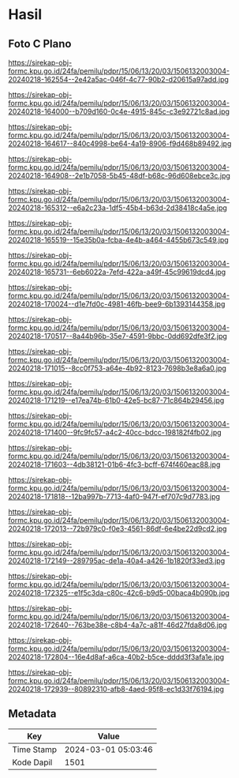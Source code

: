# Hasil

## Foto C Plano

https://sirekap-obj-formc.kpu.go.id/24fa/pemilu/pdpr/15/06/13/20/03/1506132003004-20240218-162554--2e42a5ac-046f-4c77-90b2-d20615a97add.jpg

https://sirekap-obj-formc.kpu.go.id/24fa/pemilu/pdpr/15/06/13/20/03/1506132003004-20240218-164000--b709d160-0c4e-4915-845c-c3e92721c8ad.jpg

https://sirekap-obj-formc.kpu.go.id/24fa/pemilu/pdpr/15/06/13/20/03/1506132003004-20240218-164617--840c4998-be64-4a19-8906-f9d468b89492.jpg

https://sirekap-obj-formc.kpu.go.id/24fa/pemilu/pdpr/15/06/13/20/03/1506132003004-20240218-164908--2e1b7058-5b45-48df-b68c-96d608ebce3c.jpg

https://sirekap-obj-formc.kpu.go.id/24fa/pemilu/pdpr/15/06/13/20/03/1506132003004-20240218-165312--e6a2c23a-1df5-45b4-b63d-2d38418c4a5e.jpg

https://sirekap-obj-formc.kpu.go.id/24fa/pemilu/pdpr/15/06/13/20/03/1506132003004-20240218-165519--15e35b0a-fcba-4e4b-a464-4455b673c549.jpg

https://sirekap-obj-formc.kpu.go.id/24fa/pemilu/pdpr/15/06/13/20/03/1506132003004-20240218-165731--6eb6022a-7efd-422a-a49f-45c99619dcd4.jpg

https://sirekap-obj-formc.kpu.go.id/24fa/pemilu/pdpr/15/06/13/20/03/1506132003004-20240218-170024--d1e7fd0c-4981-46fb-bee9-6b1393144358.jpg

https://sirekap-obj-formc.kpu.go.id/24fa/pemilu/pdpr/15/06/13/20/03/1506132003004-20240218-170517--8a44b96b-35e7-4591-9bbc-0dd692dfe3f2.jpg

https://sirekap-obj-formc.kpu.go.id/24fa/pemilu/pdpr/15/06/13/20/03/1506132003004-20240218-171015--8cc0f753-a64e-4b92-8123-7698b3e8a6a0.jpg

https://sirekap-obj-formc.kpu.go.id/24fa/pemilu/pdpr/15/06/13/20/03/1506132003004-20240218-171219--e17ea74b-61b0-42e5-bc87-71c864b29456.jpg

https://sirekap-obj-formc.kpu.go.id/24fa/pemilu/pdpr/15/06/13/20/03/1506132003004-20240218-171400--9fc9fc57-a4c2-40cc-bdcc-198182f4fb02.jpg

https://sirekap-obj-formc.kpu.go.id/24fa/pemilu/pdpr/15/06/13/20/03/1506132003004-20240218-171603--4db38121-01b6-4fc3-bcff-674f460eac88.jpg

https://sirekap-obj-formc.kpu.go.id/24fa/pemilu/pdpr/15/06/13/20/03/1506132003004-20240218-171818--12ba997b-7713-4af0-947f-ef707c9d7783.jpg

https://sirekap-obj-formc.kpu.go.id/24fa/pemilu/pdpr/15/06/13/20/03/1506132003004-20240218-172013--72b979c0-f0e3-4561-86df-6e4be22d9cd2.jpg

https://sirekap-obj-formc.kpu.go.id/24fa/pemilu/pdpr/15/06/13/20/03/1506132003004-20240218-172149--289795ac-de1a-40a4-a426-1b1820f33ed3.jpg

https://sirekap-obj-formc.kpu.go.id/24fa/pemilu/pdpr/15/06/13/20/03/1506132003004-20240218-172325--e1f5c3da-c80c-42c6-b9d5-00baca4b090b.jpg

https://sirekap-obj-formc.kpu.go.id/24fa/pemilu/pdpr/15/06/13/20/03/1506132003004-20240218-172640--763be38e-c8b4-4a7c-a81f-46d27fda8d06.jpg

https://sirekap-obj-formc.kpu.go.id/24fa/pemilu/pdpr/15/06/13/20/03/1506132003004-20240218-172804--16e4d8af-a6ca-40b2-b5ce-dddd3f3afa1e.jpg

https://sirekap-obj-formc.kpu.go.id/24fa/pemilu/pdpr/15/06/13/20/03/1506132003004-20240218-172939--80892310-afb8-4aed-95f8-ec1d33f76194.jpg


## Metadata

| Key        | Value               |
| ---------- | ------------------- |
| Time Stamp | 2024-03-01 05:03:46 |
| Kode Dapil | 1501                |




